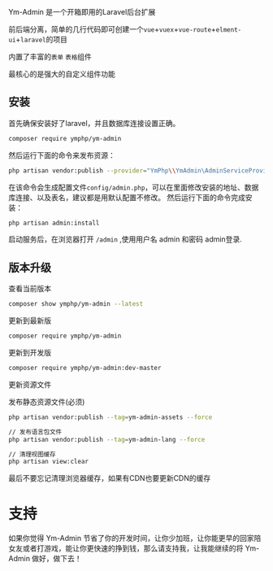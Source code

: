 

Ym-Admin 是一个开箱即用的Laravel后台扩展

前后端分离，简单的几行代码即可创建一个`vue`+`vuex`+`vue-route`+`elment-ui`+`laravel`的项目

内置了丰富的`表单` `表格`组件

最核心的是强大的自定义组件功能



## 安装
首先确保安装好了laravel，并且数据库连接设置正确。

``` bash
composer require ymphp/ym-admin
```

然后运行下面的命令来发布资源：
``` bash
php artisan vendor:publish --provider="YmPhp\\YmAdmin\AdminServiceProvider"
```
在该命令会生成配置文件`config/admin.php`，可以在里面修改安装的地址、数据库连接、以及表名，建议都是用默认配置不修改。
然后运行下面的命令完成安装：
``` bash
php artisan admin:install
```
启动服务后，在浏览器打开 `/admin` ,使用用户名 admin 和密码 admin登录.

## 版本升级

 查看当前版本
```bash
composer show ymphp/ym-admin --latest
```
 更新到最新版
```bash
composer require ymphp/ym-admin
```
 更新到开发版
```bash
composer require ymphp/ym-admin:dev-master
```
更新资源文件

发布静态资源文件(必须)
```bash
php artisan vendor:publish --tag=ym-admin-assets --force
```
```bash
// 发布语言包文件
php artisan vendor:publish --tag=ym-admin-lang --force

// 清理视图缓存
php artisan view:clear
```
最后不要忘记清理浏览器缓存，如果有CDN也要更新CDN的缓存



# 支持

如果你觉得 Ym-Admin 节省了你的开发时间，让你少加班，让你能更早的回家陪女友或者打游戏，能让你更快速的挣到钱，那么请支持我，让我能继续的将 Ym-Admin 做好，做下去！

